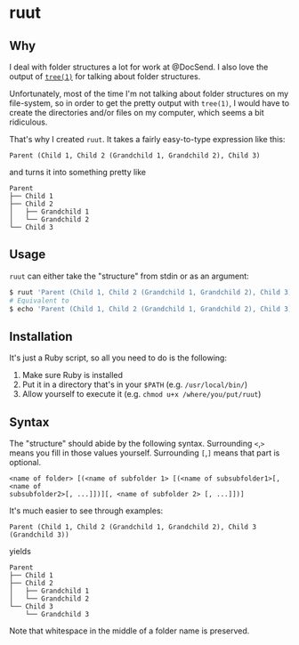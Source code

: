 # ruut

## Why

I deal with folder structures a lot for work at @DocSend. I also love the
output of [`tree(1)`][tree-wiki] for talking about folder structures.

Unfortunately, most of the time I'm not talking about folder structures on my
file-system, so in order to get the pretty output with `tree(1)`, I would have
to create the directories and/or files on my computer, which seems a bit
ridiculous.

That's why I created `ruut`. It takes a fairly easy-to-type expression like
this:
```
Parent (Child 1, Child 2 (Grandchild 1, Grandchild 2), Child 3)
```

and turns it into something pretty like

```
Parent
├── Child 1
├── Child 2
│   ├── Grandchild 1
│   └── Grandchild 2
└── Child 3
```

## Usage

`ruut` can either take the "structure" from stdin or as an argument:

```sh
$ ruut 'Parent (Child 1, Child 2 (Grandchild 1, Grandchild 2), Child 3)'
# Equivalent to
$ echo 'Parent (Child 1, Child 2 (Grandchild 1, Grandchild 2), Child 3)' | ruut
```

## Installation

It's just a Ruby script, so all you need to do is the following:
1. Make sure Ruby is installed
2. Put it in a directory that's in your `$PATH` (e.g. `/usr/local/bin/`)
3. Allow yourself to execute it (e.g. `chmod u+x /where/you/put/ruut`)

## Syntax

The "structure" should abide by the following syntax. Surrounding `<`,`>` means
you fill in those values yourself. Surrounding `[`,`]` means that part is
optional.

```
<name of folder> [(<name of subfolder 1> [(<name of subsubfolder1>[, <name of
subsubfolder2>[, ...]])][, <name of subfolder 2> [, ...]])]
```

It's much easier to see through examples:

```
Parent (Child 1, Child 2 (Grandchild 1, Grandchild 2), Child 3 (Grandchild 3))
```

yields

```
Parent
├── Child 1
├── Child 2
│   ├── Grandchild 1
│   └── Grandchild 2
└── Child 3
    └── Grandchild 3
```

Note that whitespace in  the middle of a folder name is preserved.

[tree-wiki]: https://en.wikipedia.org/wiki/Tree_(command) 
[lisp-parser-python]: https://norvig.com/lispy.html
